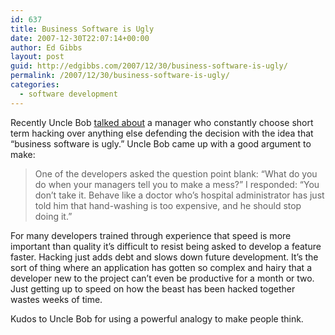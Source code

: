 ```yaml
---
id: 637
title: Business Software is Ugly
date: 2007-12-30T22:07:14+00:00
author: Ed Gibbs
layout: post
guid: http://edgibbs.com/2007/12/30/business-software-is-ugly/
permalink: /2007/12/30/business-software-is-ugly/
categories:
  - software development
---
```

Recently Uncle Bob [talked about](http://blog.objectmentor.com/articles/2007/12/13/business-software-is-messy-and-mgly) a manager who constantly choose short term hacking over anything else defending the decision with the idea that &#8220;business software is ugly.&#8221; Uncle Bob came up with a good argument to make: 

> One of the developers asked the question point blank: &ldquo;What do you do when your managers tell you to make a mess?&rdquo; I responded: &ldquo;You don&rsquo;t take it. Behave like a doctor who&rsquo;s hospital administrator has just told him that hand-washing is too expensive, and he should stop doing it.&rdquo; 

For many developers trained through experience that speed is more important than quality it&#8217;s difficult to resist being asked to develop a feature faster. Hacking just adds debt and slows down future development. It&#8217;s the sort of thing where an application has gotten so complex and hairy that a developer new to the project can&#8217;t even be productive for a month or two. Just getting up to speed on how the beast has been hacked together wastes weeks of time.

Kudos to Uncle Bob for using a powerful analogy to make people think.